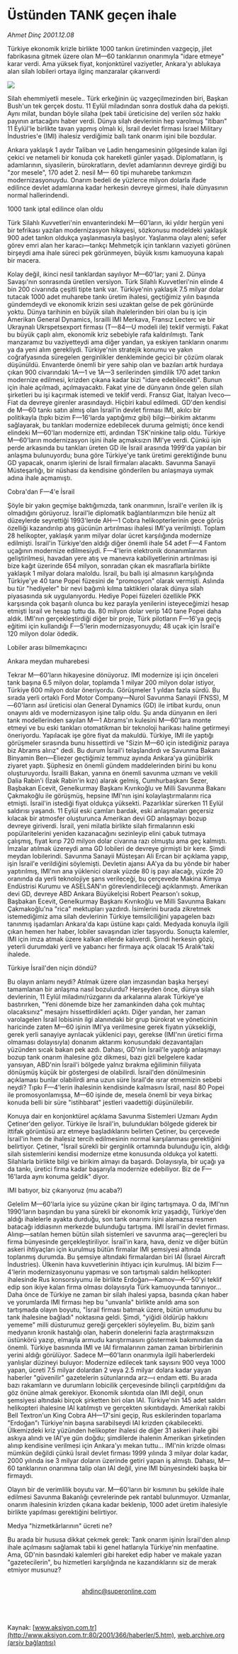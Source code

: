# Üstünden TANK geçen ihale

*Ahmet Dinç 2001.12.08*

<div>
 <p class="spot">
  Türkiye ekonomik krizle birlikte 1000 tankın üretiminden vazgeçip, jilet fabrikasına gitmek üzere olan M—60 tanklarının onarımıyla "idare etmeye" karar verdi. Ama yüksek fiyat, konjonktürel vaziyetler, Ankara'yı ablukaya alan silah lobileri ortaya ilginç manzaralar çıkarıverdi
 </p>
 <p class="metin">
 </p>
 <img border="0" src="/web/20020106053715im_/http://www.aksiyon.com.tr/2001/366/resimler/tank.jpg"/>
 <p class="metin">
  Silah ehemmiyetli mesele.. Türk erkeğinin üç vazgeçilmezinden biri, Başkan Bush'un tek gerçek dostu. 11 Eylül miladından sonra dostluk daha da pekişti. Aynı milat, bundan böyle silaha (pek tabii üreticisine de) verilen söz hakkı payının artacağını haber verdi. Dünya silah devlerinin hep varolmuş "itibarı" 11 Eylül'le birlikte tavan yapmış olmalı ki, İsrail devlet firması İsrael Military İndustries'e (IMI) ihalesiz verdiğimiz ballı tank onarım işini bile bozdular.
 </p>
 <p class="metin">
  Ankara yaklaşık 1 aydır Taliban ve Ladin hengamesinin gölgesinde kalan ilgi çekici ve netameli bir konuda çok hareketli günler yaşadı. Diplomatların, iş adamlarının, siyasilerin, bürokratların, devlet adamlarının devreye girdiği bu "zor mesele", 170 adet 2. nesil M— 60 tipi muharebe tankımızın modernizasyonuydu. Onarım bedeli de yüzlerce milyon dolarla ifade edilince devlet adamlarına kadar herkesin devreye girmesi, ihale dünyasının normal hallerindendi.
 </p>
 <p class="metin">
  1000 tank iptal edilince olan oldu
 </p>
 <p class="metin">
  Türk Silahlı Kuvvetleri'nin envanterindeki M—60'ların, iki yıldır hergün yeni bir tefrikası yazılan modernizasyon hikayesi, sözkonusu modeldeki yaklaşık 900 adet tankın oldukça yaşlanmasıyla başlıyor. Yaşlanma olayı aleni; sefer görev emri alan her karacı—tankçı Mehmetçik için tankların vaziyeti görünen birşeydi ama ihale süreci pek görünmeyen, büyük kısmı kamuoyuna kapalı bir macera.
 </p>
 <p class="metin">
  Kolay değil, ikinci nesil tanklardan sayılıyor M—60'lar; yani 2. Dünya Savaşı'nın sonrasında üretilen versiyon. Türk Silahlı Kuvvetleri'nin elinde 4 bin 200 civarında çeşitli tipte tank var. Türkiye'nin yaklaşık 7.5 milyar dolar tutacak 1000 adet muharebe tankı üretim ihalesi, geçtiğimiz yılın başında gündemdeydi ve ekonomik krizin sesi uzaktan gelse de pek görünürde yoktu. Dünya tarihinin en büyük silah ihalelerinden biri olan bu iş için Amerikan General Dynamics, İsrailli IMI Merkava, Fransız Lecterc ve bir Ukraynalı Ukrspetsexport firması (T—84—U modeli ile) teklif vermişti. Fakat bu büyük çaplı alım, ekonomik kriz sebebiyle rafa kaldırılmıştı. Tank manzaramız bu vaziyetteydi ama diğer yandan, ya eskiyen tankların onarımı ya da yeni alım gerekliydi. Türkiye'nin stratejik konumu ve yakın coğrafyasında süregelen gerginlikler denkleminde geçici bir çözüm olarak düşünüldü. Envanterde önemli bir yere sahip olan ve bazıları artık hurdaya çıkan 900 civarındaki 1A—1 ve 1A—3 serilerinden şimdilik 170 adet tankın modernize edilmesi, krizden çıkana kadar bizi "idare edebilecekti". Bunun için ihale açılmadı, açılmayacaktı. Fakat yine de dünyanın önde gelen silah şirketleri bu işi kaçırmak istemedi ve teklif verdi. Fransız Giat, İtalyan Iveco—Fiat da devreye girenler arasındaydı. Hiçbiri kabul edilmedi. GD'den kendisi de M—60 tankı satın almış olan İsrail'in devlet firması IMI, akılcı bir politikayla (tıpkı bizim F—16'larda yaptığımız gibi) bilgi—birikim aktarımı sağlayarak, bu tankları modernize edebilecek duruma gelmişti; önce kendi elindeki M—60'ları modernize etti, ardından TSK'ninkine talip oldu. Türkiye M—60'ların modernizasyon işini ihale açmaksızın IMI'ye verdi. Çünkü işin perde arkasında bu tankları üreten GD ile İsrail arasında 1999'da yapılan bir anlaşma bulunuyordu; buna göre Türkiye'ye tank üretimi gerektiğinde bunu GD yapacak, onarım işlerini de İsrail firmaları alacaktı. Savunma Sanayii Müsteşarlığı, bir nüshası da kendisine gönderilen bu anlaşmaya uymak adına ihale açmamıştı.
 </p>
 <p class="metin">
  Cobra'dan F—4'e İsrail
 </p>
 <p class="metin">
  Şöyle bir yakın geçmişe baktığımızda, tank onarımının, İsrail'e verilen ilk iş olmadığını görüyoruz. İsrail'le diplomatik bağlantılarımızın bile henüz alt düzeylerde seyrettiği 1993'lerde AH—1 Cobra helikopterlerinin gece görüş özelliği kazandırılıp atış gücünün artırılması ihalesi IMI'ya verilmişti. Toplam 28 helikopter, yaklaşık yarım milyar dolar ücret karşılığında modernize edilmişti. İsrail'in Türkiye'den aldığı diğer önemli ihale 54 adet F—4 Fantom uçağının modernize edilmesiydi. F—4'lerin elektronik donanımlarının geliştirilmesi, havadan yere atış ve manevra kabiliyetlerinin artırılması işi bize kağıt üzerinde 654 milyon, sonradan çıkan ek masraflarla birlikte yaklaşık 1 milyar dolara maloldu. İsrail, bu ballı işi almasının karşılığında Türkiye'ye 40 tane Popei füzesini de "promosyon" olarak vermişti. Aslında bu tür "hediyeler" bir nevi bağımlı kılma taktikleri olarak dünya silah piyasasında sık uygulanıyordu. Hediye Popei füzeleri özellikle PKK karşısında çok başarılı olunca bu kez parayla yenilerini isteyeceğimizi hesap etmişti İsrail ve hesap tuttu da. 80 milyon dolar verip 140 tane Popei daha aldık. IMI'nın gerçekleştirdiği diğer bir proje, Türk pilotların F—16'ya geçiş eğitimi için kullandığı F—5'lerin modernizasyonuydu; 48 uçak için İsrail'e 120 milyon dolar ödedik.
 </p>
 <p class="metin">
  Lobiler arası bilmemkaçıncı
 </p>
 <p class="metin">
  Ankara meydan muharebesi
 </p>
 <p class="metin">
  Tekrar M—60'ların hikayesine dönüyoruz. IMI modernize işi için önceleri tank başına 6.5 milyon dolar, toplamda 1 milyar 200 milyon dolar istiyor, Türkiye 600 milyon dolar öneriyordu. Görüşmeler 1 yıldan fazla sürdü. Bu sırada yerli ortaklı Ford Motor Company—Nurol Savunma Sanayii (FNSS), M—60'ların asıl üreticisi olan General Dynamics (GD) ile irtibat kurdu, onun onayını aldı ve modernizasyon işine talip oldu. Şu anda dünyanın en ileri tank modellerinden sayılan M—1 Abrams'ın kulesini M—60'lara monte etmeyi ve bu eski tankları otomatikman bir teknoloji harikası haline getirmeyi öneriyordu. Yapılacak işe göre fiyat da makuldü. Türkiye, IMI ile yaptığı görüşmeler sırasında bunu hissettirdi ve "Sizin M—60 için istediğiniz paraya biz Abrams alırız" dedi. Bu durum İsrail'i telaşlandırdı ve Savunma Bakanı Binyamin Ben—Eliezer geçtiğimiz temmuz ayında Ankara'ya günübirlik ziyaret yaptı. Şüphesiz en önemli gündem maddelerinden birini bu konu oluşturuyordu. İsrailli Bakan, yanına en önemli savunma uzmanı ve vekili Dalia Rabin'i (İzak Rabin'in kızı) alarak gelmiş, Cumhurbaşkanı Sezer, Başbakan Ecevit, Genelkurmay Başkanı Kıvrıkoğlu ve Milli Savunma Bakanı Çakmakoğlu ile görüşmüş, hepsine IMI'nın işini kolaylaştırmalarını rica etmişti. İsrail'in istediği fiyat oldukça yüksekti. Pazarlıklar sürerken 11 Eylül saldırısı yaşandı. 11 Eylül eski çamları bardak, eski anlaşmaları geçersiz kılacak bir atmosfer oluşturunca Amerikan devi GD anlaşmayı bozup devreye giriverdi. İsrail, yeni milatla birlikte silah firmalarının eski popülaritelerini yeniden kazanacağını sezinleyip elini çabuk tutmaya çalışmış, fiyat kırıp 720 milyon dolar civarına razı olmuştu ama geç kalmıştı. İmzalar atılmak üzereydi ama GD lobileri de devreye girmişti bir kere. Şimdi meydan lobilerindi. Savunma Sanayii Müsteşarı Ali Ercan bir açıklama yapıp, işin İsrail'e verildiğini söylemişti. Devletin ajansı AA'ya da bu yönde bir haber yaptırılmış, IMI'nın ana yüklenici olarak yüzde 80 iş payı alacağı, yüzde 20 oranında da yerli teknolojiye şans verileceği, bu çerçevede Makina Kimya Endüstrisi Kurumu ve ASELSAN'ın görevlendirileceği açıklanmıştı. Amerikan devi GD, devreye ABD Ankara Büyükelçisi Robert Pearson'ı sokup, Başbakan Ecevit, Genelkurmay Başkanı Kıvrıkoğlu ve Milli Savunma Bakanı Çakmakoğlu'na "rica" mektupları yazdırdı. İsimlerini burada zikretmek istemediğimiz ama silah devlerinin Türkiye temsilciliğini yapagelen bazı tanınmış işadamları Ankara'da kapı üstüne kapı çaldı. Medyada konuyla ilgili çıkan hemen her haber, lobiler savaşından izler taşıyordu. Sonuçta kalemler, IMI için imza atmak üzere kalkan ellerde kalıverdi. Şimdi herkesin gözü, yeterli durumdaki yerli ve yabancı her firmaya açık olacak 15 Aralık'taki ihalede.
 </p>
 <p class="metin">
  Türkiye İsrail'den niçin döndü?
 </p>
 <p class="metin">
  Bu olayın anlamı neydi? Atılmak üzere olan imzasından başka herşeyi tamamlanan bir anlaşma nasıl bozulurdu? Herşeyden önce, dünya silah devlerinin, 11 Eylül miladını/rüzgarını da arkalarına alarak Türkiye'ye bastırırken, "Yeni dönemde bize her zamankinden daha çok muhtaç olacaksınız" mesajını hissettirdikleri açıktı. Diğer yandan, her zaman varolagelen İsrail lobisinin ilgi alanındaki bir grup bürokrat ve yöneticinin haricinde zaten M—60 işinin IMI'ya verilmesine gerek fiyatın yüksekliği, gerek yerli sanayiye ayrılacak yüklenici payı, gerekse (IMI'nın üretici firma olmaması dolayısıyla) donanım aktarımı konusundaki dezavantajları yüzünden sıcak bakan pek azdı. Dahası, GD'nin İsrail'le yaptığı anlaşmayı bozup tank onarım ihalesine göz dikmesi, bazı gizli belgelere kadar yansıyan, ABD'nin İsrail'i bölgede yalnız bırakma eğiliminin fiiliyata dönüşmüş küçük bir göstergesi de olabilirdi. İsrail'den dönülmesinin açıklaması bunlar olabilirdi ama uzun süre İsrail'de ısrar etmemizin sebebi neydi? Tıpkı F—4'lerin ihalesinin kendisinde kalmasını İsrail, nasıl 80 Popei ile promosyonlamışsa, M—60 işinde de, mesela önemli bir veya birkaç konuda belli bir süre "istihbarat" jestleri vaadettiği düşünülebilir.
 </p>
 <p class="metin">
  Konuya dair en konjonktürel açıklama Savunma Sistemleri Uzmanı Aydın Çetiner'den geliyor. Türkiye ile İsrail'in, bulundukları bölgede giderek bir ittifak görüntüsü arz etmeye başladıklarını belirten Çetiner, bu çerçevede İsrail'in hem de ihalesiz tercih edilmesinin normal karşılanması gerektiğini belirtiyor. Çetiner, "İsrail sürekli bir gerginlik ortamında bulunduğu için, aldığı silah sistemlerini kendisi modernize etme konusunda oldukça yol katetti. Silahlarla birlikte bilgi ve birikim almayı da başardı. Dolayısıyla, bir uçağı ya da tankı, üretici firma kadar başarıyla modernize edebiliyor. Biz de F—16'larda aynı konuma geldik" diyor.
 </p>
 <p class="metin">
  IMI batıyor, biz çıkarıyoruz (mu acaba?)
 </p>
 <p class="metin">
  Gelelim M—60'larla iyice su yüzüne çıkan bir ilginç tartışmaya. O da, IMI'nın 1990'ların başından bu yana sürekli bir ekonomik kriz yaşadığı, Türkiye'den aldığı ihalelerle ayakta durduğu, son tank onarımı işini alamazsa resmen batacağı iddiasının merkezde bulunduğu tartışma. IMI İsrail'in devlet firması. Alınıp—satılan hemen bütün silah sistemleri ve savunma araç—gereçleri bu firma bünyesinde gerçekleştiriliyor. İsrail'in kara, hava, deniz ve diğer bütün askeri ihtiyaçları için kurulmuş bütün firmalar IMI şemsiyesi altında toplanmış durumda. Bu şemsiye altındaki firmalardan biri IAI (İsrael Aircraft İndustries). Ülkenin hava kuvvetlerinin ihtiyacı için kurulmuş. IAI bizim F—4'lerin modernizasyonunu yapması ve son tartışmalı saldırı helikopteri ihalesinde Rus konsorsiyumu ile birlikte Erdoğan—Kamov—K—50'yi teklif edip son ikiye kalan firma olması dolayısıyla Türk kamuoyunda tanınıyor... Daha önce de Türkiye ne zaman bir silah ihalesi yapsa, basında çıkan haber ve yorumlarda IMI firması hep bu "unvanla" birlikte anıldı ama son tartışmada olayın boyutu, "İsrail firması batmak üzere, bütün umudunu bu tank ihalesine bağladı" noktasına geldi. Şimdi, "yiğidi öldürüp hakkını yememe" milli düsturumuz gereği gerçekleri söyleyelim. Bu, bizim şanlı medyanın kronik hastalığı olan, haberin donelerini fazla araştırmaksızın üstünkörü yazıp, elmayla armudu karıştırmasını göstermek bakımından da önemli. Türkiye basınında IMI ve IAI firmalarının zaman zaman birbirlerinin yerini aldığı görülüyor. Sadece M—60'ların onarımıyla ilgili haberlerdeki yanlışlar düzineyi buluyor: Modernize edilecek tank sayısını 900 veya 1000 yapan, ücreti 7.5 milyar dolardan 2 veya 2.5 milyar dolara kadar yayan haberler "güvenilir" gazetelerin sütunlarında arz—ı endam etti. Bu arada bazı rakamların ve durumların lobicilik çerçevesinde bilinçli çarpıtıldığını da göz önüne almak gerekiyor. Ekonomik sıkıntıda olan IMI değil, onun şemsiyesi altındaki birçok şirketten biri olan IAI. Türkiye'nin 145 adet saldırı helikopteri ihalesine IAI katılmıştı ve gerçekten sıkıntıdaydı. Amerikalı rakibi Bell Textron'un King Cobra AH—17'sini geçip, Rus eskilerinden toparlama "Erdoğan"ı Türkiye'nin başına sarabilseydi IAI krizden çıkabilecekti. Ülkemizdeki kriz yüzünden helikopter ihalesi de diğer 31 askeri ihale gibi askıya alındı ve IAI'ye gün doğdu; şimdilerde ihalenin Amerikan şirketinden alınıp kendisine verilmesi için Ankara'yı mekan tuttu... IMI'nin krizde olması mümkün değildi çünkü İsrail devlet firması 1999 yılında 3 milyar dolar kadar, 2000 yılında ise 3 milyar doların üzerinde getiri yapan iş almıştı. Dahası, M—60 tanklarının onarımına talip olan IAI değil, yine IMI bünyesindeki başka bir firmaydı.
 </p>
 <p class="metin">
  Olayın bir de verimlilik boyutu var. M—60'ların bir kısmının bu şekilde ihale edilmesi Savunma Bakanlığı çevrelerinde pek rantabl bulunmuyor. Uzmanlar, onarım ihalesinin krizden çıkana kadar beklenip, 1000 adet üretim ihalesiyle birlikte yapılması gerektiğini belirtiyor.
 </p>
 <p class="metin">
  Medya "hizmetkârlarının" ücreti ne?
 </p>
 <p class="metin">
  Bu arada bir hususa dikkat çekmek gerek: Tank onarım işinin İsrail'den alınıp ihale açılmasını sağlamak tabii ki genel hatlarıyla Türkiye'nin menfaatine. Ama, GD'nin basındaki kalemleri gibi hareket edip haber ve makale yazan "gazetecilerin", bu hizmetleri karşılığında ne kazandıklarını siz de merak etmiyor musunuz?
 </p>
 <br/>
 <center>
  <a class="anaorta" href="http://web.archive.org/web/20020106053715/mailto:ahdinc@superonline.com">
   ahdinc@superonline.com
  </a>
 </center>
 <br/>
 <br/>
 <br/>
</div>

Kaynak: [www.aksiyon.com.tr](http://www.aksiyon.com.tr:80/2001/366/haberler/5.htm), [web.archive.org (arşiv bağlantısı)](http://web.archive.org/web/20020106053715/http://www.aksiyon.com.tr:80/2001/366/haberler/5.htm)
